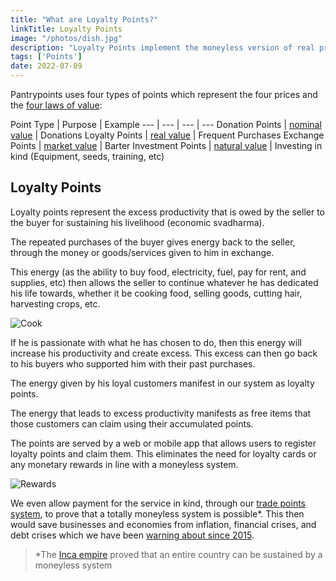 ```yaml
---
title: "What are Loyalty Points?"
linkTitle: Loyalty Points
image: "/photos/dish.jpg"
description: "Loyalty Points implement the moneyless version of real prices as the Second Law of Value"
tags: ['Points']
date: 2022-07-09
---
```



Pantrypoints uses four types of points which represent the four prices and the [four laws of value](https://superphysics.org/social/economics/principles/four-laws-of-value):


Point Type | Purpose | Example 
--- | --- | --- | ---
Donation Points | [nominal value](https://www.superphysics.org/social/economics/principles/part-1/chapter-01/) | Donations
Loyalty Points | [real value](https://www.superphysics.org/social/economics/principles/part-2/chapter-01/) | Frequent Purchases
Exchange Points | [market value](https://www.superphysics.org/social/economics/principles/part-3/chapter-01/) | Barter
Investment Points | [natural value](https://www.superphysics.org/social/economics/principles/part-4/chapter-01/) | Investing in kind (Equipment, seeds, training, etc)



## Loyalty Points

Loyalty points represent the excess productivity that is owed by the seller to the buyer for sustaining his livelihood (economic svadharma). 

The repeated purchases of the buyer gives energy back to the seller, through the money or goods/services given to him in exchange.

This energy (as the ability to buy food, electricity, fuel, pay for rent, and supplies, etc) then allows the seller to continue whatever he has dedicated his life towards, whether it be cooking food, selling goods, cutting hair, harvesting crops, etc.

![Cook](/photos/dish.jpg)

If he is passionate with what he has chosen to do, then this energy will increase his productivity and create excess. This excess can then go back to his buyers who supported him with their past purchases. 

The energy given by his loyal customers manifest in our system as loyalty points. 

The energy that leads to excess productivity manifests as free items that those customers can claim using their accumulated points.

The points are served by a web or mobile app that allows users to register loyalty points and claim them. This eliminates the need for loyalty cards or any monetary rewards in line with a moneyless system. 


![Rewards](/screens/rewards/rewards.jpg)


We even allow payment for the service in kind, through our [trade points system](/trisactions), to prove that a totally moneyless system is possible*. This then would save businesses and economies from inflation, financial crises, and debt crises which we have been [warning about since 2015](https://superphysics.org/social/supersociology/precrisis-years).


> *The [Inca empire](https://gizmodo.com/the-greatest-mystery-of-the-inca-empire-was-its-strange-5872764) proved that an entire country can be sustained by a moneyless system

